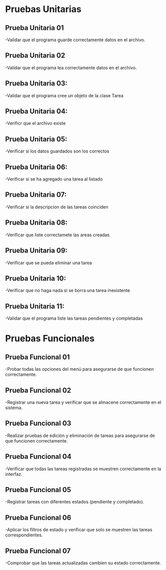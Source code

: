 # Pruebas Unitarias
## Prueba Unitaria 01
-Validar que el programa guarde correctamente datos en el archivo.
## Prueba Unitaria 02
-Validar que el programa lea correctamente datos en el archivo.
## Prueba Unitaria 03: 
-Validar que el programa cree un objeto de la clase Tarea
## Prueba Unitaria 04:
-Verificr que el archivo existe
## Prueba Unitaria 05: 
-Verificar si los datos guardados son los correctos
## Prueba Unitaria 06: 
-Verificar si se ha agregado una tarea al listado
## Prueba Unitaria 07: 
-Verificar si la descripcion de las tareas coinciden 
## Prueba Unitaria 08: 
-Verificar que liste correctamete las areas creadas 
## Prueba Unitaria 09: 
-Verificar que se pueda eliminar una tarea
## Prueba Unitaria 10: 
-Verificar que no haga nada si se borra una tarea inexistente
## Prueba Unitaria 11: 
-Validar que el programa liste las tareas pendientes y completadas



# Pruebas Funcionales
## Prueba Funcional 01
-Probar todas las opciones del menú para asegurarse de que funcionen correctamente.
## Prueba Funcional 02
-Registrar una nueva tarea y verificar que se almacene correctamente en el sistema.
## Prueba Funcional 03
-Realizar pruebas de edición y eliminación de tareas para asegurarse de que funcionen correctamente.
## Prueba Funcional 04
-Verificar que todas las tareas registradas se muestren correctamente en la interfaz.
## Prueba Funcional 05
-Registrar tareas con diferentes estados (pendiente y completado).
## Prueba Funcional 06
-Aplicar los filtros de estado y verificar que solo se muestren las tareas correspondientes.
## Prueba Funcional 07
-Comprobar que las tareas actualizadas cambien su estado correctamente.
